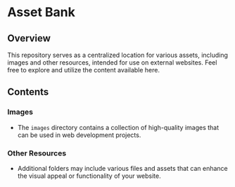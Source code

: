 # Asset Bank

## Overview

This repository serves as a centralized location for various assets, including images and other resources, intended for use on external websites. Feel free to explore and utilize the content available here.

## Contents

### Images

- The `images` directory contains a collection of high-quality images that can be used in web development projects.

### Other Resources

- Additional folders may include various files and assets that can enhance the visual appeal or functionality of your website.
